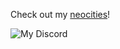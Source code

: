 Check out my [neocities](https://deep-freezer.neocities.org/)!

![My Discord](https://discord-readme-badge.vercel.app/api?id=407943010026782731)
